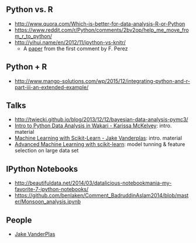 ## Python vs. R

* http://www.quora.com/Which-is-better-for-data-analysis-R-or-Python
* https://www.reddit.com/r/Python/comments/2bv2op/help_me_move_from_r_to_python/
* http://yihui.name/en/2012/11/ipython-vs-knitr/
    * A [paper](http://www.cs.purdue.edu/homes/jv/pubs/ecoop12.pdf) from the first comment by F. Perez

## Python + R

* http://www.mango-solutions.com/wp/2015/12/integrating-python-and-r-part-iii-an-extended-example/

## Talks

* http://twiecki.github.io/blog/2013/12/12/bayesian-data-analysis-pymc3/
* [Intro to Python Data Analysis in Wakari - Karissa McKelvey](http://vimeo.com/80102833): intro. material
* [Machine Learning with Scikit-Learn - Jake Vanderplas](http://vimeo.com/80093925): intro. material
* [Advanced Machine Learning with scikit-learn](http://pyvideo.org/video/1719/advanced-machine-learning-with-scikit-learn): model tunning & feature selection on large data set

## IPython Notebooks

* http://beautifuldata.net/2014/03/datalicious-notebookmania-my-favorite-7-ipython-notebooks/
* https://github.com/benlaken/Comment_BadruddinAslam2014/blob/master/Monsoon_analysis.ipynb

## People

* [Jake VanderPlas](http://jakevdp.github.io/)
